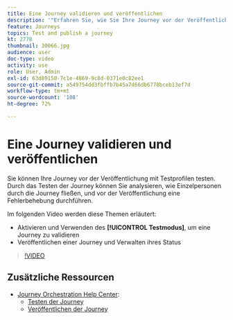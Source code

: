 ```yaml
---
title: Eine Journey validieren und veröffentlichen
description: '"Erfahren Sie, wie Sie Ihre Journey vor der Veröffentlichung mithilfe von Testprofilen testen können. "'
feature: Journeys
topics: Test and publish a journey
kt: 2778
thumbnail: 30066.jpg
audience: user
doc-type: video
activity: use
role: User, Admin
exl-id: 63d89150-7c1e-4869-9c8d-0371e0c82ee1
source-git-commit: a549754dd3fbffb7b45a7d66db6778bceb13ef7d
workflow-type: tm+mt
source-wordcount: '108'
ht-degree: 72%

---
```


# Eine Journey validieren und veröffentlichen

Sie können Ihre Journey vor der Veröffentlichung mit Testprofilen testen. Durch das Testen der Journey können Sie analysieren, wie Einzelpersonen durch die Journey fließen, und vor der Veröffentlichung eine Fehlerbehebung durchführen.

Im folgenden Video werden diese Themen erläutert:

* Aktivieren und Verwenden des **[!UICONTROL Testmodus]**, um eine Journey zu validieren
* Veröffentlichen einer Journey und Verwalten ihres Status

>[!VIDEO](https://video.tv.adobe.com/v/30066?quality=12)

## Zusätzliche Ressourcen

* [Journey Orchestration Help Center](https://experienceleague.adobe.com/docs/journeys/using/journey-orchestration-home.html?lang=de):
   * [Testen der Journey](https://experienceleague.adobe.com/docs/journeys/using/building-journeys/testing-the-journey.html?lang=de)
   * [Veröffentlichen der Journey](https://experienceleague.adobe.com/docs/journeys/using/building-journeys/publishing-the-journey.html?lang=de)
